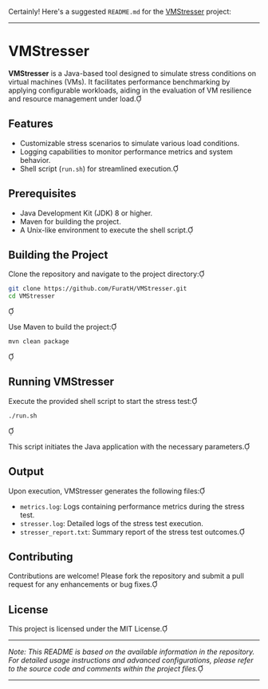 Certainly! Here's a suggested `README.md` for the [VMStresser](https://github.com/FuratH/VMStresser) project:

---

# VMStresser

**VMStresser** is a Java-based tool designed to simulate stress conditions on virtual machines (VMs). It facilitates performance benchmarking by applying configurable workloads, aiding in the evaluation of VM resilience and resource management under load.

## Features

- Customizable stress scenarios to simulate various load conditions.
- Logging capabilities to monitor performance metrics and system behavior.
- Shell script (`run.sh`) for streamlined execution.

## Prerequisites

- Java Development Kit (JDK) 8 or higher.
- Maven for building the project.
- A Unix-like environment to execute the shell script.

## Building the Project

Clone the repository and navigate to the project directory:


```bash
git clone https://github.com/FuratH/VMStresser.git
cd VMStresser
```


Use Maven to build the project:


```bash
mvn clean package
```


## Running VMStresser

Execute the provided shell script to start the stress test:


```bash
./run.sh
```


This script initiates the Java application with the necessary parameters.

## Output

Upon execution, VMStresser generates the following files:

- `metrics.log`: Logs containing performance metrics during the stress test.
- `stresser.log`: Detailed logs of the stress test execution.
- `stresser_report.txt`: Summary report of the stress test outcomes.

## Contributing

Contributions are welcome! Please fork the repository and submit a pull request for any enhancements or bug fixes.

## License

This project is licensed under the MIT License.

---

*Note: This README is based on the available information in the repository. For detailed usage instructions and advanced configurations, please refer to the source code and comments within the project files.*

--- 
